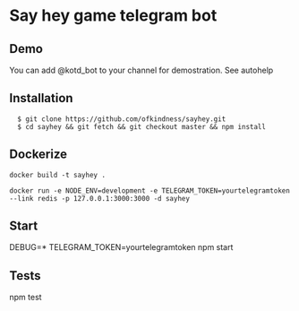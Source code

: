 Say hey game telegram bot
=========================

Demo
----

You can add @kotd_bot to your channel for demostration. See autohelp

Installation
------------

```console
  $ git clone https://github.com/ofkindness/sayhey.git
  $ cd sayhey && git fetch && git checkout master && npm install
```

Dockerize
---------

```console
docker build -t sayhey .

docker run -e NODE_ENV=development -e TELEGRAM_TOKEN=yourtelegramtoken --link redis -p 127.0.0.1:3000:3000 -d sayhey
```

Start
-----

DEBUG=* TELEGRAM_TOKEN=yourtelegramtoken npm start

Tests
-----

npm test
